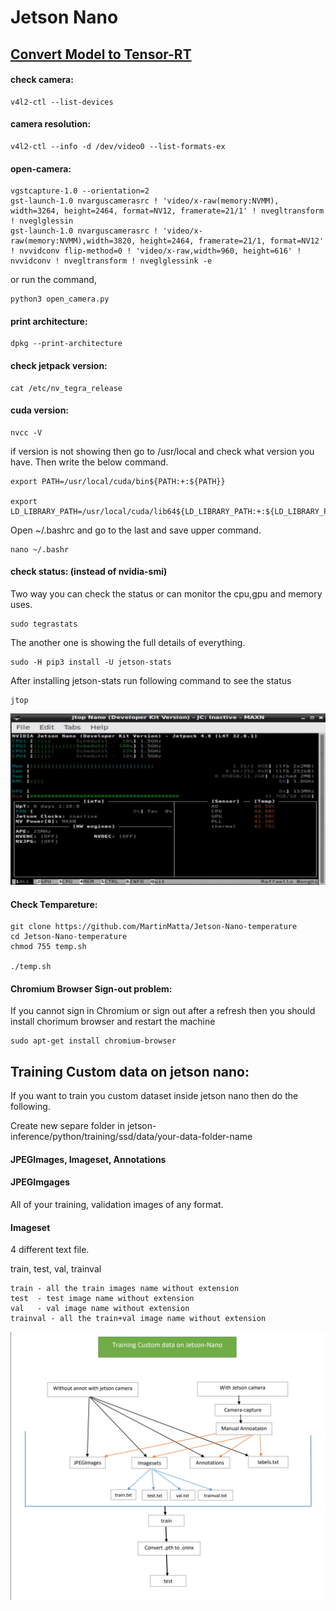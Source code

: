 # Jetson Nano

## <a href="https://github.com/LIMON100/Deploy-ML/tree/master/Jetson_nano/Tensor-RT">Convert Model to Tensor-RT</a>

#### check camera:
    v4l2-ctl --list-devices

#### camera resolution:
    v4l2-ctl --info -d /dev/video0 --list-formats-ex
    
    
    
#### open-camera:
    vgstcapture-1.0 --orientation=2
    gst-launch-1.0 nvarguscamerasrc ! 'video/x-raw(memory:NVMM), width=3264, height=2464, format=NV12, framerate=21/1' ! nvegltransform ! nveglglessin
    gst-launch-1.0 nvarguscamerasrc ! 'video/x-raw(memory:NVMM),width=3820, height=2464, framerate=21/1, format=NV12' ! nvvidconv flip-method=0 ! 'video/x-raw,width=960, height=616' ! nvvidconv ! nvegltransform ! nveglglessink -e

or run the command,
      
    python3 open_camera.py
   
   
#### print architecture:
    dpkg --print-architecture


#### check jetpack version:

    cat /etc/nv_tegra_release
    
   


#### cuda version:
    nvcc -V

if version is not showing then go to /usr/local and check what version you have. Then write the below command.

    export PATH=/usr/local/cuda/bin${PATH:+:${PATH}}

    export LD_LIBRARY_PATH=/usr/local/cuda/lib64${LD_LIBRARY_PATH:+:${LD_LIBRARY_PATH}}

Open ~/.bashrc and go to the last and save upper command.

    nano ~/.bashr
    
    
#### check status: (instead of nvidia-smi)

Two way you can check the status or can monitor the cpu,gpu and memory uses.

    sudo tegrastats
    
The another one is showing the full details of everything.


    sudo -H pip3 install -U jetson-stats
    
After installing jetson-stats run following command to see the status

    jtop


![](https://github.com/LIMON100/Deploy-ML/blob/master/Jetson_nano/images/jetson-stat.PNG?raw=true)

#### Check Tempareture:

    git clone https://github.com/MartinMatta/Jetson-Nano-temperature
    cd Jetson-Nano-temperature
    chmod 755 temp.sh
    
    ./temp.sh

#### Chromium Browser Sign-out problem:

If you cannot sign in Chromium or sign out after a refresh then you should install chorimum browser and restart the machine

    sudo apt-get install chromium-browser

## Training Custom data on jetson nano:

If you want to train you custom dataset inside jetson nano then do the following.

Create new separe folder in jetson-inference/python/training/ssd/data/your-data-folder-name

#### JPEGImages, Imageset, Annotations

#### JPEGImgages

All of your training, validation images of any format.

#### Imageset

4 different text file. 

train, test, val, trainval

    train - all the train images name without extension
    test  - test image name without extension
    val   - val image name without extension
    trainval - all the train+val image name without extension

![](https://github.com/LIMON100/Deploy-ML/blob/master/Jetson_nano/images/jetsotrain.PNG?raw=true)
